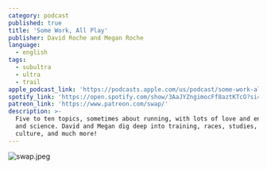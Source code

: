```yaml
---
category: podcast
published: true
title: 'Some Work, All Play'
publisher: David Roche and Megan Roche
language:
  - english
tags:
  - subultra
  - ultra
  - trail
apple_podcast_link: 'https://podcasts.apple.com/us/podcast/some-work-all-play/id1521532868'
spotify_link: 'https://open.spotify.com/show/3AaJYZngimocFf8aztKTcO?si=b5b831b841b44f29'
patreon_link: 'https://www.patreon.com/swap/'
description: >-
  Five to ten topics, sometimes about running, with lots of love and enthusiasm
  and science. David and Megan dig deep into training, races, studies, pop
  culture, and much more!
---
```

![swap.jpeg]({{site.baseurl}}/media/swap.jpeg)
